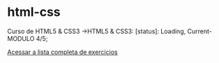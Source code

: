 # html-css

Curso de HTML5 & CSS3
->HTML5 & CSS3: [status]: Loading, Current-MODULO 4/5;

<a href="https://github.com/CodeRodriggo/html-css/tree/main/exercicios" target="_blank"> Acessar a lista completa de exercicios</a>
<br>
